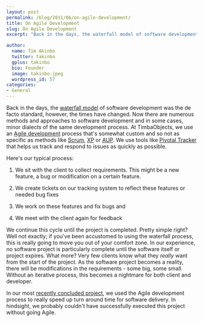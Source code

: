 ```yaml
---
layout: post
permalink: /blog/2011/06/on-agile-development/
title: On Agile Development
slug: On Agile Development
excerpt: "Back in the days, the waterfall model of software development was the de facto standard, however, the times have changed..."

author:
  name: Tim Akinbo
  twitter: takinbo
  gplus: takinbo 
  bio: Founder
  image: takinbo.jpeg
  wordpress_id: 57
categories:
- General
---
```


Back in the days, the [waterfall model](http://en.wikipedia.org/wiki/Waterfall_model) of software development was the de facto standard, however, the times have changed. Now there are numerous methods and approaches to software development and in some cases, minor dialects of the same development process. At TimbaObjects, we use an [Agile development](http://en.wikipedia.org/wiki/Agile_software_development) process that's somewhat custom and so not as specific as methods like [Scrum](http://en.wikipedia.org/wiki/Scrum_(development)), [XP](http://en.wikipedia.org/wiki/Extreme_Programming) or [AUP](http://en.wikipedia.org/wiki/Agile_Unified_Process). We use tools like [Pivotal Tracker](http://www.pivotaltracker.com/) that helps us track and respond to issues as quickly as possible.

Here's our typical process:



	
  1. We sit with the client to collect requirements. This might be a new feature, a bug or modification on a certain feature.

	
  2. We create tickets on our tracking system to reflect these features or needed bug fixes

	
  3. We work on these features and fix bugs and

	
  4. We meet with the client again for feedback


We continue this cycle until the project is completed. Pretty simple right? Well not exactly; if you've been accustomed to using the waterfall process, this is really going to move you out of your comfort zone. In our experience, no software project is particularly complete until the software itself or project expires. What more? Very few clients know what they _really_ want from the start of the project. As the software project becomes a reality, there will be modifications in the requirements - some big, some small. Without an iterative process, this becomes a nightmare for both client and developer.

In our most [recently concluded project](http://www.timbaobjects.com/blog/portfolio/project-2011-swiftcount/), we used the Agile development process to really speed up turn around time for software delivery. In hindsight, we probably couldn't have successfully executed this project without going Agile.
